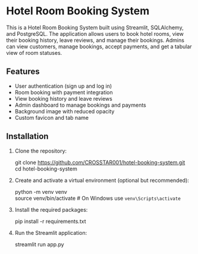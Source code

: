 # Hotel Room Booking System

This is a Hotel Room Booking System built using Streamlit, SQLAlchemy, and PostgreSQL. The application allows users to book hotel rooms, view their booking history, leave reviews, and manage their bookings. Admins can view customers, manage bookings, accept payments, and get a tabular view of room statuses.

## Features

- User authentication (sign up and log in)
- Room booking with payment integration
- View booking history and leave reviews
- Admin dashboard to manage bookings and payments
- Background image with reduced opacity
- Custom favicon and tab name

## Installation

1. Clone the repository:

      git clone https://github.com/CROSSTAR001/hotel-booking-system.git  <br>
      cd hotel-booking-system

2. Create and activate a virtual environment (optional but recommended):

      python -m venv venv  <br>
      source venv/bin/activate  # On Windows use `venv\Scripts\activate`

3. Install the required packages:

      pip install -r requirements.txt

4. Run the Streamlit application:

      streamlit run app.py
